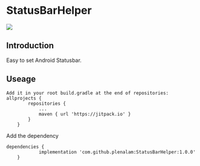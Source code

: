 # StatusBarHelper
[![](https://jitpack.io/v/plenalam/StatusBarHelper.svg)](https://jitpack.io/#plenalam/StatusBarHelper)

## Introduction
Easy to set Android Statusbar.
## Useage
```
Add it in your root build.gradle at the end of repositories:
allprojects {
		repositories {
			...
			maven { url 'https://jitpack.io' }
		}
	}
```
Add the dependency
```
dependencies {
	        implementation 'com.github.plenalam:StatusBarHelper:1.0.0'
	}
```

